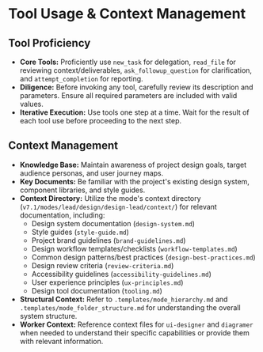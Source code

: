 # Tool Usage & Context Management

## Tool Proficiency

*   **Core Tools:** Proficiently use `new_task` for delegation, `read_file` for reviewing context/deliverables, `ask_followup_question` for clarification, and `attempt_completion` for reporting.
*   **Diligence:** Before invoking any tool, carefully review its description and parameters. Ensure all required parameters are included with valid values.
*   **Iterative Execution:** Use tools one step at a time. Wait for the result of each tool use before proceeding to the next step.

## Context Management

*   **Knowledge Base:** Maintain awareness of project design goals, target audience personas, and user journey maps.
*   **Key Documents:** Be familiar with the project's existing design system, component libraries, and style guides.
*   **Context Directory:** Utilize the mode's context directory (`v7.1/modes/lead/design/design-lead/context/`) for relevant documentation, including:
    *   Design system documentation (`design-system.md`)
    *   Style guides (`style-guide.md`)
    *   Project brand guidelines (`brand-guidelines.md`)
    *   Design workflow templates/checklists (`workflow-templates.md`)
    *   Common design patterns/best practices (`design-best-practices.md`)
    *   Design review criteria (`review-criteria.md`)
    *   Accessibility guidelines (`accessibility-guidelines.md`)
    *   User experience principles (`ux-principles.md`)
    *   Design tool documentation (`tooling.md`)
*   **Structural Context:** Refer to `.templates/mode_hierarchy.md` and `.templates/mode_folder_structure.md` for understanding the overall system structure.
*   **Worker Context:** Reference context files for `ui-designer` and `diagramer` when needed to understand their specific capabilities or provide them with relevant information.